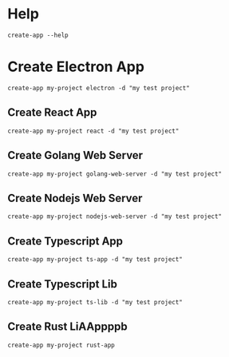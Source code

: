 # Help

```shell
create-app --help
```

# Create Electron App

```shell
create-app my-project electron -d "my test project"
```

## Create React App

```shell
create-app my-project react -d "my test project"
```

## Create Golang Web Server

```shell
create-app my-project golang-web-server -d "my test project"
```

## Create Nodejs Web Server

```shell
create-app my-project nodejs-web-server -d "my test project"
```

## Create Typescript App

```shell
create-app my-project ts-app -d "my test project"
```

## Create Typescript Lib

```shell
create-app my-project ts-lib -d "my test project"
```

## Create Rust LiAAppppb

```shell
create-app my-project rust-app
```